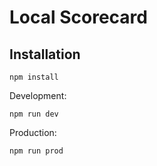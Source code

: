 # Local Scorecard

## Installation

```
npm install
```

Development:
```
npm run dev
```

Production:

```
npm run prod
```